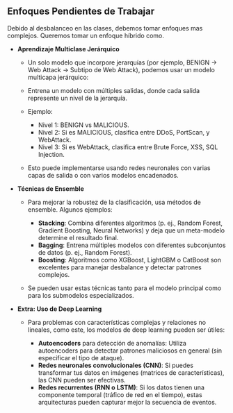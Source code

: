 ## Enfoques Pendientes de Trabajar

Debido al desbalanceo en las clases, debemos tomar enfoques mas complejos. Queremos tomar un enfoque híbrido como.

- **Aprendizaje Multiclase Jerárquico**
    - Un solo modelo que incorpore jerarquías (por ejemplo, BENIGN → Web Attack → Subtipo de Web Attack), podemos usar un modelo multicapa jerárquico:

    - Entrena un modelo con múltiples salidas, donde cada salida represente un nivel de la jerarquía.
    - Ejemplo:
        - Nivel 1: BENIGN vs MALICIOUS.
        - Nivel 2: Si es MALICIOUS, clasifica entre DDoS, PortScan, y WebAttack.
        - Nivel 3: Si es WebAttack, clasifica entre Brute Force, XSS, SQL Injection.
    - Esto puede implementarse usando redes neuronales con varias capas de salida o con varios modelos encadenados.

- **Técnicas de Ensemble**
    - Para mejorar la robustez de la clasificación, usa métodos de ensemble. Algunos ejemplos:

        - **Stacking**: Combina diferentes algoritmos (p. ej., Random Forest, Gradient Boosting, Neural Networks) y deja que un meta-modelo determine el resultado final.
        - **Bagging**: Entrena múltiples modelos con diferentes subconjuntos de datos (p. ej., Random Forest).
        - **Boosting**: Algoritmos como XGBoost, LightGBM o CatBoost son excelentes para manejar desbalance y detectar patrones complejos.
    - Se pueden usar estas técnicas tanto para el modelo principal como para los submodelos especializados.


- **Extra: Uso de Deep Learning**
    - Para problemas con características complejas y relaciones no lineales, como este, los modelos de deep learning pueden ser útiles:

        - **Autoencoders** para detección de anomalías: Utiliza autoencoders para detectar patrones maliciosos en general (sin especificar el tipo de ataque).
        - **Redes neuronales convolucionales (CNN)**: Si puedes transformar tus datos en imágenes (matrices de características), las CNN pueden ser efectivas.
        - **Redes recurrentes (RNN o LSTM)**: Si los datos tienen una componente temporal (tráfico de red en el tiempo), estas arquitecturas pueden capturar mejor la secuencia de eventos.